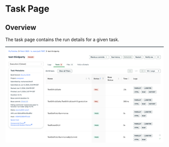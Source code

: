 # Task Page

## Overview
The task page contains the run details for a given task.

![Task Page](../images/task_page.png)
